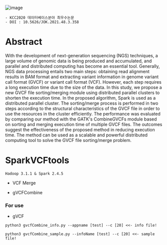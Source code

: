 ![image](https://user-images.githubusercontent.com/42958809/172269760-e3d586c3-8df0-4f1d-b6e4-e9c0043e936a.png)

```
- KCC2020 데이터베이스분야 최우수논문
- DOI : 10.5626/JOK.2021.48.3.358
```

# Abstract
With the development of next-generation sequencing (NGS) techniques, a large volume of genomic data is being produced and accumulated, and parallel and distributed computing has become an essential tool. Generally, NGS data processing entails two main steps: obtaining read alignment results in BAM format and extracting variant information in genome variant call format (GVCF) or variant call format (VCF). However, each step requires a long execution time due to the size of the data. In this study, we propose a new GVCF file sorting/merging module using distributed parallel clusters to shorten the execution time. In the proposed algorithm, Spark is used as a distributed parallel cluster. The sorting/merge process is performed in two steps according to the structural characteristics of the GVCF file in order to use the resources in the cluster efficiently. The performance was evaluated by comparing our method with the GATK's CombineGVCFs module based on sorting and merging execution time of multiple GVCF files. The outcomes suggest the effectiveness of the proposed method in reducing execution time. The method can be used as a scalable and powerful distributed computing tool to solve the GVCF file sorting/merge problem.


# SparkVCFtools

``Hadoop 3.1.1 & Spark 2.4.5``

* VCF Merge

* gVCFCombine

### **For use**

* gVCF

``python3 gvcfCombine_info.py --appname [test] --c [20] <<- info file!``

``python3 gvcfCombine_sample.py --infoName [test] --c [20] <<- sample file!``
